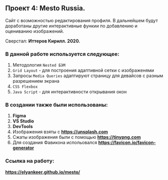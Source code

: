 ## Проект 4: Mesto Russia.

Сайт с возможностью редактирования профиля. В дальнейшем будут доработаны другие интерактивные функии по добавлению и оцениванию изображений.

Сверстал: **Иттеров Кирилл. 2020.**

### В данной работе используется следующее:
1.  Методология `Nested БЭМ`
2.  `Grid Layout` - для построения адаптивной сетки с изображенями
3.  Запросы `Media Queries` адаптируют страницу для девайсов с разным разрешением экрана
4.  `CSS Flexbox`
5.  `Java Script` - для интерактивности открывания окон

### В создании также были использованы:
1. **Figma**
2. **VS Studio**
3. **DevTools**
4. Изображения взяты с **https://unsplash.com**
5. Сжаты изображения были с помощью **https://tinypng.com**
6. Для создания Фавикона испольовался **https://favicon.io/favicon-generator**

### Ссылка на работу:
**https://elyankeer.github.io/mesto/**
